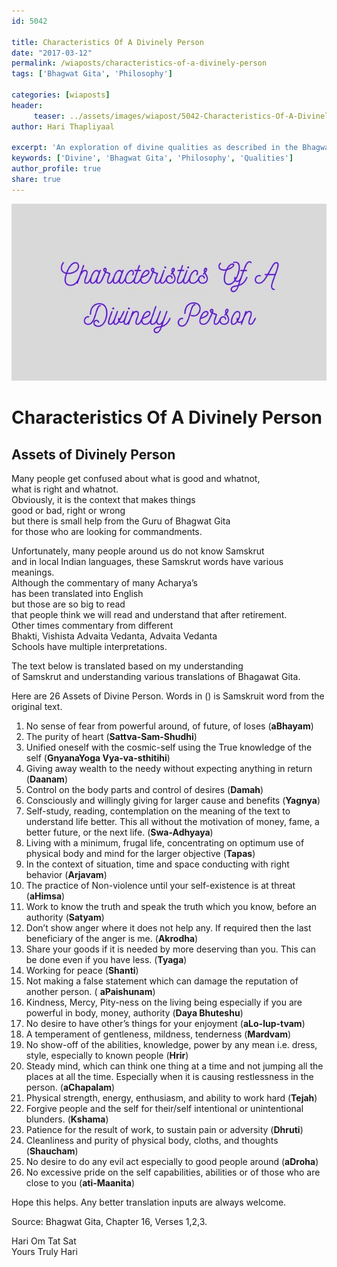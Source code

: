 ```yaml
--- 
id: 5042

title: Characteristics Of A Divinely Person
date: "2017-03-12"
permalink: /wiaposts/characteristics-of-a-divinely-person
tags: ['Bhagwat Gita', 'Philosophy']    

categories: [wiaposts] 
header:
     teaser: ../assets/images/wiapost/5042-Characteristics-Of-A-Divinely-Person.jpg
author: Hari Thapliyaal 

excerpt: 'An exploration of divine qualities as described in the Bhagwat Gita.'
keywords: ['Divine', 'Bhagwat Gita', 'Philosophy', 'Qualities']
author_profile: true 
share: true 
---
```


![Characteristics Of A Divinely Person](../assets/images/wiapost/5042-Characteristics-Of-A-Divinely-Person.jpg)     
   
# Characteristics Of A Divinely Person
## Assets of Divinely Person    
       
Many people get confused about what is good and whatnot,     
what is right and whatnot.     
Obviously, it is the context that makes things     
good or bad, right or wrong     
but there is small help from the Guru of Bhagwat Gita     
for those who are looking for commandments.    
    
Unfortunately, many people around us do not know Samskrut     
and in local Indian languages, these Samskrut words have various meanings.     
Although the commentary of many Acharya’s     
has been translated into English     
but those are so big to read     
that people think we will read and understand that after retirement.     
Other times commentary from different     
Bhakti, Vishista Advaita Vedanta, Advaita Vedanta     
Schools have multiple interpretations.    
    
The text below is translated based on my understanding     
of Samskrut and understanding various translations of Bhagawat Gita.    
    
Here are 26 Assets of Divine Person. Words in () is Samskruit word from the original text.    
    
1. No sense of fear from powerful around, of future, of loses (**aBhayam**)    
2. The purity of heart (**Sattva-Sam-Shudhi**)    
3. Unified oneself with the cosmic-self using the True knowledge of the self (**GnyanaYoga Vya-va-sthitihi**)    
4. Giving away wealth to the needy without expecting anything in return (**Daanam**)    
5. Control on the body parts and control of desires (**Damah**)    
6. Consciously and willingly giving for larger cause and benefits (**Yagnya**)    
7. Self-study, reading, contemplation on the meaning of the text to understand life better. This all without the motivation of money, fame, a better future, or the next life. (**Swa-Adhyaya**)    
8. Living with a minimum, frugal life, concentrating on optimum use of physical body and mind for the larger objective (**Tapas**)    
9. In the context of situation, time and space conducting with right behavior (**Arjavam**)    
10. The practice of Non-violence until your self-existence is at threat (**aHimsa**)    
11. Work to know the truth and speak the truth which you know, before an authority (**Satyam**)    
12. Don’t show anger where it does not help any. If required then the last beneficiary of the anger is me. (**Akrodha**)    
13. Share your goods if it is needed by more deserving than you. This can be done even if you have less. (**Tyaga**)    
14. Working for peace (**Shanti**)    
15. Not making a false statement which can damage the reputation of another person. ( **aPaishunam**)    
16. Kindness, Mercy, Pity-ness on the living being especially if you are powerful in body, money, authority (**Daya Bhuteshu**)    
17. No desire to have other’s things for your enjoyment (**aLo-lup-tvam**)    
18. A temperament of gentleness, mildness, tenderness (**Mardvam**)    
19. No show-off of the abilities, knowledge, power by any mean i.e. dress, style, especially to known people (**Hrir**)    
20. Steady mind, which can think one thing at a time and not jumping all the places at all the time. Especially when it is causing restlessness in the person. (**aChapalam**)    
21. Physical strength, energy, enthusiasm, and ability to work hard (**Tejah**)    
22. Forgive people and the self for their/self intentional or unintentional blunders. (**Kshama**)    
23. Patience for the result of work, to sustain pain or adversity (**Dhruti**)    
24. Cleanliness and purity of physical body, cloths, and thoughts (**Shaucham**)    
25. No desire to do any evil act especially to good people around (**aDroha**)    
26. No excessive pride on the self capabilities, abilities or of those who are close to you (**ati-Maanita**)    
    
Hope this helps. Any better translation inputs are always welcome.    
    
Source: Bhagwat Gita, Chapter 16, Verses 1,2,3.    
    
Hari Om Tat Sat     
Yours Truly Hari    
